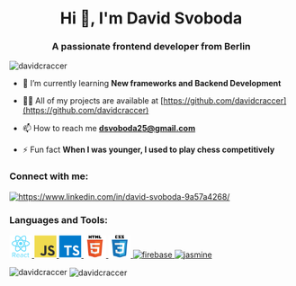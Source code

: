 <h1 align="center">Hi 👋, I'm David Svoboda</h1>
<h3 align="center">A passionate frontend developer from Berlin</h3>

<p align="left"> <img src="https://komarev.com/ghpvc/?username=davidcraccer&label=Profile%20views&color=0e75b6&style=flat" alt="davidcraccer" /> </p>

- 🌱 I’m currently learning **New frameworks and Backend Development**

- 👨‍💻 All of my projects are available at [https://github.com/davidcraccer](https://github.com/davidcraccer)

- 📫 How to reach me **dsvoboda25@gmail.com**

- ⚡ Fun fact **When I was younger, I used to play chess competitively**

<h3 align="left">Connect with me:</h3>
<p align="left">
<a href="https://www.linkedin.com/in/david-svoboda-9a57a4268/" target="_blank"><img align="center" src="https://raw.githubusercontent.com/rahuldkjain/github-profile-readme-generator/master/src/images/icons/Social/linked-in-alt.svg" alt="https://www.linkedin.com/in/david-svoboda-9a57a4268/" height="30" width="40" /></a>
</p>

<h3 align="left">Languages and Tools:</h3>
<p align="left"> 
      
  <a href="https://reactjs.org/" target="_blank" rel="noreferrer"> 
    <img src="https://raw.githubusercontent.com/devicons/devicon/master/icons/react/react-original-wordmark.svg" alt="react" width="40" height="40"/> 
  </a> 

  <a href="https://developer.mozilla.org/en-US/docs/Web/JavaScript" target="_blank" rel="noreferrer"> 
    <img src="https://raw.githubusercontent.com/devicons/devicon/master/icons/javascript/javascript-original.svg" alt="javascript" width="40" height="40"/>   </a> 
  
  <a href="https://www.typescriptlang.org/" target="_blank" rel="noreferrer"> 
    <img src="https://raw.githubusercontent.com/devicons/devicon/master/icons/typescript/typescript-original.svg" alt="typescript" width="40" height="40"/>   </a> 

  <a href="https://www.w3.org/html/" target="_blank" rel="noreferrer"> 
    <img src="https://raw.githubusercontent.com/devicons/devicon/master/icons/html5/html5-original-wordmark.svg" alt="html5" width="40" height="40"/> 
  </a> 
   
  <a href="https://www.w3schools.com/css/" target="_blank" rel="noreferrer"> 
    <img src="https://raw.githubusercontent.com/devicons/devicon/master/icons/css3/css3-original-wordmark.svg" alt="css3" width="40" height="40"/>
  </a> 

  <a href="https://firebase.google.com/" target="_blank" rel="noreferrer"> 
    <img src="https://www.vectorlogo.zone/logos/firebase/firebase-icon.svg" alt="firebase" width="40" height="40"/> 
  </a> 
     
  <a href="https://jasmine.github.io/" target="_blank" rel="noreferrer"> 
    <img src="https://www.vectorlogo.zone/logos/jasmine/jasmine-icon.svg" alt="jasmine" width="40" height="40"/> 
  </a> 

</p>

<p><img align="left" src="https://github-readme-stats.vercel.app/api/top-langs?username=davidcraccer&show_icons=true&locale=en&layout=compact" alt="davidcraccer" /></p>

<p>&nbsp;<img align="center" src="https://github-readme-stats.vercel.app/api?username=davidcraccer&show_icons=true&locale=en" alt="davidcraccer" /></p>



